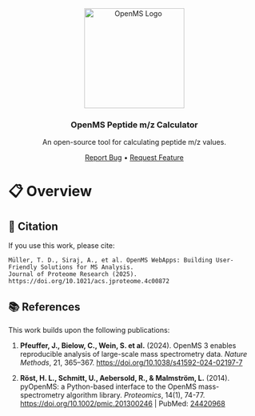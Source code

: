 
<div align="center">
  <img src="assets/openms_transparent_bg_logo.svg" alt="OpenMS Logo" width="200" height="200" />
  <h3 align="center">OpenMS Peptide m/z Calculator</h3>
  <p align="center">An open-source tool for calculating peptide m/z values.</p>
</div>

<p align="center">
  <a href="https://github.com/achalbajpai/workly/issues">Report Bug</a> • 
  <a href="https://github.com/achalbajpai/workly/issues">Request Feature</a>
</p>


# 📋 Overview

## 📖 Citation

If you use this work, please cite:

```
Müller, T. D., Siraj, A., et al. OpenMS WebApps: Building User-Friendly Solutions for MS Analysis. 
Journal of Proteome Research (2025). 
https://doi.org/10.1021/acs.jproteome.4c00872
```

## 📚 References

This work builds upon the following publications:

1. **Pfeuffer, J., Bielow, C., Wein, S. et al.** (2024). OpenMS 3 enables reproducible analysis of large-scale mass spectrometry data. *Nature Methods*, 21, 365–367. https://doi.org/10.1038/s41592-024-02197-7

2. **Röst, H. L., Schmitt, U., Aebersold, R., & Malmström, L.** (2014). pyOpenMS: a Python-based interface to the OpenMS mass-spectrometry algorithm library. *Proteomics*, 14(1), 74-77. https://doi.org/10.1002/pmic.201300246 | PubMed: [24420968](https://pubmed.ncbi.nlm.nih.gov/24420968/)

